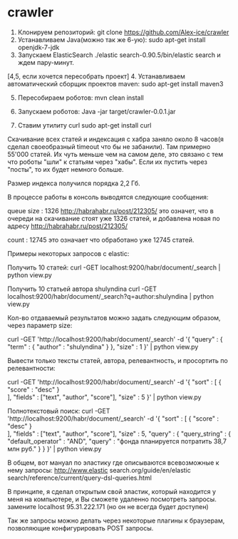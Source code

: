 crawler
=======


1. Клонируем репозиторий: 
	git clone https://github.com/Alex-ice/crawler
2. Устанавливаем Java(можно так же 6-ую): 
	sudo apt-get install openjdk-7-jdk
3. Запускаем ElasticSearch
	./elastic search-0.90.5/bin/elastic search
и ждем пару-минут.

[4,5, если хочется пересобрать проект]
4. Устанавливаем автоматический сборщик проектов maven:
sudo apt-get install maven3

5. Пересобираем роботов:
mvn clean install

6. Запускаем роботов:
Java -jar target/crawler-0.0.1.jar

7. Ставим утилиту curl
sudo apt-get install curl

Скачивание всех статей и индексация с хабра заняло около 8 часов(я сделал своеобразный timeout что бы не забанили). Там примерно 55'000 статей. Их чуть меньше чем на самом деле, это связано с тем что роботы "шли" к статьям через "хабы". Если их пустить через "посты", то их будет немного больше.

Размер индекса получился порядка 2,2 Гб.

В процессе работы в консоль выводятся следующие сообщения:

queue size : 1326 http://habrahabr.ru/post/212305/
это означет, что в очереди на скачивание стоят уже 1326 статей, и добавлена новая по адресу http://habrahabr.ru/post/212305/

count : 12745
это означает что обработано уже 12745 статей.


Примеры некоторых запросов с elastic:

Получить 10 статей:
curl -GET localhost:9200/habr/document/_search | python view.py

Получить 10 статьей автора shulyndina
curl -GET localhost:9200/habr/document/_search?q=author:shulyndina | python view.py

Кол-во отдаваемый результатов можно задать следующим образом, через параметр size:

curl -GET 'http://localhost:9200/habr/document/_search' -d '{
    "query" : {
        "term" : { "author" : "shulyndina" }
    },
	"size" : 1
}' | python view.py

Вывести только тексты статей, автора, релевантность, и просортить по релевантности:

curl -GET 'http://localhost:9200/habr/document/_search' -d '{
	"sort" : [
		{ "score" : "desc" }        
    ],
	"fields" : ["text", "author", "score"],
	"size" : 5
}' | python view.py

Полнотекстовый поиск:
curl -GET 'http://localhost:9200/habr/document/_search' -d '{
	"sort" : [
		{ "score" : "desc" }        
    ],
	"fields" : ["text", "author", "score"],
	"size" : 5,
	"query" : {
		"query_string" : {
			"default_operator" : "AND",
        	"query" : "фонда планируется потратить 38,7 млн руб."
   	 	}
	}
}' | python view.py

В общем, вот мануал по эластику где описываются всевозможные к нему запросы:
http://www.elastic search.org/guide/en/elastic search/reference/current/query-dsl-queries.html

В принципе, я сделал открытым свой эластик, который находится у меня на компьютере, и Вы сможете удаленно посмотреть запросы.
замените localhost 95.31.222.171 (но он не всегда будет доступен)

Так же запросы можно делать через некоторые плагины к браузерам, позволяющие конфигурировать POST запросы.








